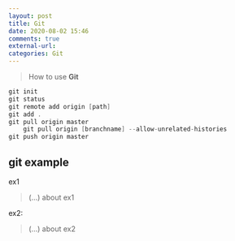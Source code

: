 ```yaml
---
layout: post
title: Git
date: 2020-08-02 15:46
comments: true
external-url:
categories: Git
---
```


>How to use **Git**

```scala
git init
git status
git remote add origin [path]
git add .
git pull origin master
	git pull origin [branchname] --allow-unrelated-histories
git push origin master

```



## git example

ex1

> (...) about ex1

ex2:

> (...) about ex2
